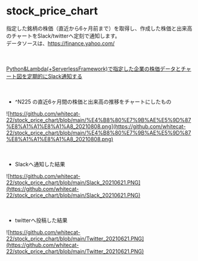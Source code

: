 # stock_price_chart

指定した銘柄の株価（直近から6ヶ月前まで）を取得し、作成した株価と出来高のチャートをSlack/twitterへ定刻で通知します。  
データソースは、https://finance.yahoo.com/

　

[Python&Lambda(+ServerlessFramework)で指定した企業の株価データとチャート図を定期的にSlack通知する](https://zenn.dev/whitecat_22/articles/aa413e426246e5)

　

- ^N225 の直近6ヶ月間の株価と出来高の推移をチャートにしたもの

![https://github.com/whitecat-22/stock_price_chart/blob/main/%E4%B8%80%E7%9B%AE%E5%9D%87%E8%A1%A1%E8%A1%A8_20210808.png](https://github.com/whitecat-22/stock_price_chart/blob/main/%E4%B8%80%E7%9B%AE%E5%9D%87%E8%A1%A1%E8%A1%A8_20210808.png)

　

- Slackへ通知した結果

![https://github.com/whitecat-22/stock_price_chart/blob/main/Slack_20210621.PNG](https://github.com/whitecat-22/stock_price_chart/blob/main/Slack_20210621.PNG)

　

- twitterへ投稿した結果

![https://github.com/whitecat-22/stock_price_chart/blob/main/Twitter_20210621.PNG](https://github.com/whitecat-22/stock_price_chart/blob/main/Twitter_20210621.PNG)
